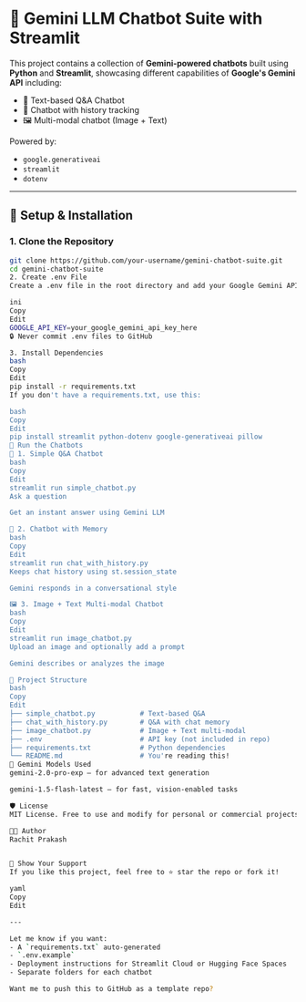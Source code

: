 # 🤖 Gemini LLM Chatbot Suite with Streamlit

This project contains a collection of **Gemini-powered chatbots** built using **Python** and **Streamlit**, showcasing different capabilities of **Google's Gemini API** including:

- 📄 Text-based Q&A Chatbot
- 💬 Chatbot with history tracking
- 🖼️ Multi-modal chatbot (Image + Text)

Powered by:
- `google.generativeai`
- `streamlit`
- `dotenv`

---

## 🔧 Setup & Installation

### 1. Clone the Repository
```bash
git clone https://github.com/your-username/gemini-chatbot-suite.git
cd gemini-chatbot-suite
2. Create .env File
Create a .env file in the root directory and add your Google Gemini API key:

ini
Copy
Edit
GOOGLE_API_KEY=your_google_gemini_api_key_here
🔒 Never commit .env files to GitHub

3. Install Dependencies
bash
Copy
Edit
pip install -r requirements.txt
If you don't have a requirements.txt, use this:

bash
Copy
Edit
pip install streamlit python-dotenv google-generativeai pillow
🚀 Run the Chatbots
💬 1. Simple Q&A Chatbot
bash
Copy
Edit
streamlit run simple_chatbot.py
Ask a question

Get an instant answer using Gemini LLM

🧠 2. Chatbot with Memory
bash
Copy
Edit
streamlit run chat_with_history.py
Keeps chat history using st.session_state

Gemini responds in a conversational style

🖼️ 3. Image + Text Multi-modal Chatbot
bash
Copy
Edit
streamlit run image_chatbot.py
Upload an image and optionally add a prompt

Gemini describes or analyzes the image

📁 Project Structure
bash
Copy
Edit
├── simple_chatbot.py           # Text-based Q&A
├── chat_with_history.py        # Q&A with chat memory
├── image_chatbot.py            # Image + Text multi-modal
├── .env                        # API key (not included in repo)
├── requirements.txt            # Python dependencies
└── README.md                   # You're reading this!
🧠 Gemini Models Used
gemini-2.0-pro-exp — for advanced text generation

gemini-1.5-flash-latest — for fast, vision-enabled tasks

🛡️ License
MIT License. Free to use and modify for personal or commercial projects.

👨‍💻 Author
Rachit Prakash


🌟 Show Your Support
If you like this project, feel free to ⭐ star the repo or fork it!

yaml
Copy
Edit

---

Let me know if you want:
- A `requirements.txt` auto-generated  
- `.env.example`  
- Deployment instructions for Streamlit Cloud or Hugging Face Spaces  
- Separate folders for each chatbot

Want me to push this to GitHub as a template repo?
